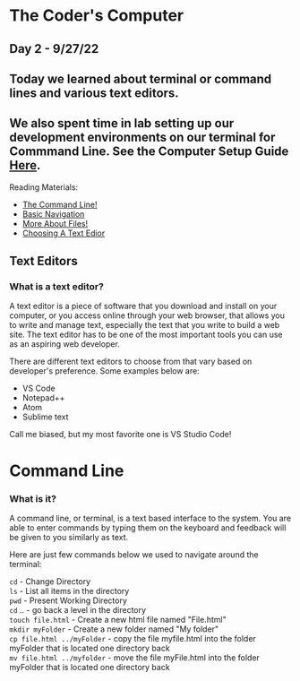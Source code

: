 # The Coder's Computer

## Day 2 - 9/27/22

## Today we learned about terminal or command lines and various text editors.
## We also spent time in lab setting up our development environments on our terminal for **Commmand Line**. See the Computer Setup Guide [Here](https://codefellows.github.io/setup-guide/).

Reading Materials:

* [The Command Line!](https://ryanstutorials.net/linuxtutorial/commandline.php)
* [Basic Navigation](https://ryanstutorials.net/linuxtutorial/navigation.php)
* [More About Files!](https://ryanstutorials.net/linuxtutorial/aboutfiles.php)
* [Choosing A Text Edior](https://codefellows.github.io/code-102-guide/curriculum/class-02/Choosing-A-Text-Editor--The-Older-Coder.pdf)


## Text Editors
### What is a text editor?
A text editor is a piece of software that you download and install on
your computer, or you access online through your web browser, that
allows you to write and manage text, especially the text that you write
to build a web site. The text editor has to be one of the most
important tools you can use as an aspiring web developer.

There are different text editors to choose from that vary based on developer's preference. Some examples below are:

* VS Code
* Notepad++
* Atom
* Sublime text

Call me biased, but my most favorite one is VS Studio Code! 

# Command Line

### What is it?

A command line, or terminal, is a text based interface to the system. You are able to enter commands by typing them on the keyboard and feedback will be given to you similarly as text.

Here are just few commands below we used to navigate around the terminal:

`cd` - Change Directory  
`ls` - List all items in the directory  
`pwd` - Present Working Directory  
`cd` .. - go back a level in the directory  
`touch file.html` - Create a new html file named "File.html"  
`mkdir myFolder` - Create a new folder named "My folder"  
`cp file.html ../myFolder` - copy the file myfile.html into the folder myFolder that is located one directory back  
`mv file.html ../myfolder` - move the file myFile.html into the folder myFolder that is located one directory back  
